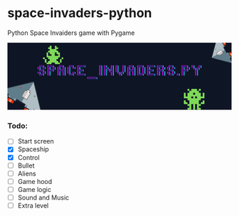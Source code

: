 # space-invaders-python
Python Space Invaiders game with Pygame   

![header](https://raw.githubusercontent.com/daniilshat/space-invaders-python/main/resources_md/header.png)   

### Todo:
- [ ] Start screen   
- [x] Spaceship
- [x] Control
- [ ] Bullet 
- [ ] Aliens
- [ ] Game hood
- [ ] Game logic
- [ ] Sound and Music
- [ ] Extra level
